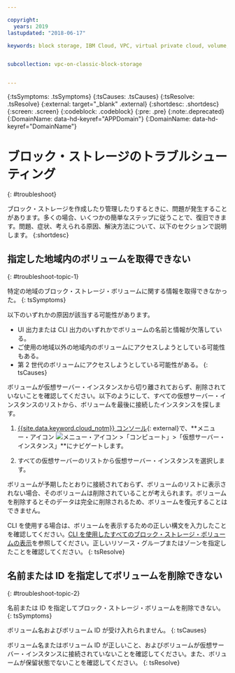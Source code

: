 ```yaml
---

copyright:
  years: 2019
lastupdated: "2018-06-17"

keywords: block storage, IBM Cloud, VPC, virtual private cloud, volume, data storage, troubleshooting, troubleshoot


subcollection: vpc-on-classic-block-storage


---
```


{:tsSymptoms: .tsSymptoms}
{:tsCauses: .tsCauses}
{:tsResolve: .tsResolve}
{:external: target="_blank" .external}
{:shortdesc: .shortdesc}
{:screen: .screen}
{:codeblock: .codeblock}
{:pre: .pre}
{:note:.deprecated}
{:DomainName: data-hd-keyref="APPDomain"}
{:DomainName: data-hd-keyref="DomainName"}

# ブロック・ストレージのトラブルシューティング
{: #troubleshoot}

ブロック・ストレージを作成したり管理したりするときに、問題が発生することがあります。多くの場合、いくつかの簡単なステップに従うことで、復旧できます。問題、症状、考えられる原因、解決方法について、以下のセクションで説明します。
{:shortdesc}

## 指定した地域内のボリュームを取得できない
{: #troubleshoot-topic-1}

特定の地域のブロック・ストレージ・ボリュームに関する情報を取得できなかった。
{: tsSymptoms}

以下のいずれかの原因が該当する可能性があります。

* UI 出力または CLI 出力のいずれかでボリュームの名前と情報が欠落している。
* ご使用の地域以外の地域内のボリュームにアクセスしようとしている可能性もある。
* 第 2 世代のボリュームにアクセスしようとしている可能性がある。
{: tsCauses}

ボリュームが仮想サーバー・インスタンスから切り離されておらず、削除されていないことを確認してください。以下のようにして、すべての仮想サーバー・インスタンスのリストから、ボリュームを最後に接続したインスタンスを探します。

1. [{{site.data.keyword.cloud_notm}} コンソール](https://{DomainName}/vpc){: external}で、**メニュー・アイコン ![メニュー・アイコン](../../icons/icon_hamburger.svg) >「コンピュート」>「仮想サーバー・インスタンス」**にナビゲートします。

1. すべての仮想サーバーのリストから仮想サーバー・インスタンスを選択します。

ボリュームが予期したとおりに接続されておらず、ボリュームのリストに表示されない場合、そのボリュームは削除されていることが考えられます。ボリュームを削除するとそのデータは完全に削除されるため、ボリュームを復元することはできません。  

CLI を使用する場合は、ボリュームを表示するための正しい構文を入力したことを確認してください。[CLI を使用したすべてのブロック・ストレージ・ボリュームの表示](/docs/vpc-on-classic-block-storage?topic=vpc-on-classic-block-storage-attaching-block-storage-cli)を参照してください。正しいリソース・グループまたはゾーンを指定したことを確認してください。
{: tsResolve}

## 名前または ID を指定してボリュームを削除できない
{: #troubleshoot-topic-2}

名前または ID を指定してブロック・ストレージ・ボリュームを削除できない。
{: tsSymptoms}

ボリューム名およびボリューム ID が受け入れられません。
{: tsCauses}

ボリューム名またはボリューム ID が正しいこと、およびボリュームが仮想サーバー・インスタンスに接続されていないことを確認してください。また、ボリュームが保留状態でないことを確認してください。
{: tsResolve}
